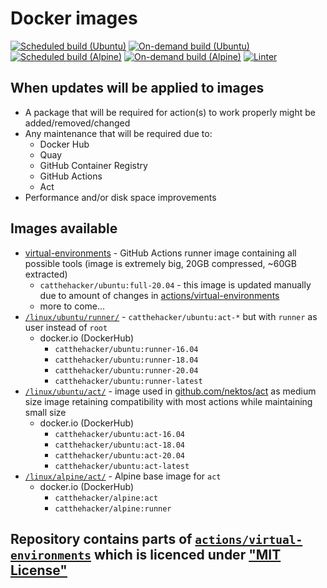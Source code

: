 # Docker images

[![Scheduled build (Ubuntu)](https://github.com/catthehacker/docker_images/actions/workflows/build-ubuntu.yml/badge.svg?event=schedule)](https://github.com/catthehacker/docker_images/actions/workflows/build-ubuntu.yml)
[![On-demand build (Ubuntu)](https://github.com/catthehacker/docker_images/actions/workflows/build-ubuntu.yml/badge.svg?event=workflow_dispatch)](https://github.com/catthehacker/docker_images/actions/workflows/build-ubuntu.yml)
[![Scheduled build (Alpine)](https://github.com/catthehacker/docker_images/actions/workflows/build-alpine.yml/badge.svg?event=schedule)](https://github.com/catthehacker/docker_images/actions/workflows/build-alpine.yml)
[![On-demand build (Alpine)](https://github.com/catthehacker/docker_images/actions/workflows/build-alpine.yml/badge.svg?event=workflow_dispatch)](https://github.com/catthehacker/docker_images/actions/workflows/build-alpine.yml)
[![Linter](https://github.com/catthehacker/docker_images/actions/workflows/lint.yml/badge.svg)](https://github.com/catthehacker/docker_images/actions/workflows/lint.yml)

## When updates will be applied to images

- A package that will be required for action(s) to work properly might be added/removed/changed
- Any maintenance that will be required due to:
  - Docker Hub
  - Quay
  - GitHub Container Registry
  - GitHub Actions
  - Act
- Performance and/or disk space improvements

## Images available

- [virtual-environments][catthehacker/runner-image] - GitHub Actions runner image containing all possible tools (image is extremely big, 20GB compressed, ~60GB extracted)
  - `catthehacker/ubuntu:full-20.04` - this image is updated manually due to amount of changes in [actions/virtual-environments][actions/virtual-environments]
  - more to come...
- [`/linux/ubuntu/runner/`](./linux/ubuntu/runner/) - `catthehacker/ubuntu:act-*` but with `runner` as user instead of `root`
  - docker.io (DockerHub)
    - `catthehacker/ubuntu:runner-16.04`
    - `catthehacker/ubuntu:runner-18.04`
    - `catthehacker/ubuntu:runner-20.04`
    - `catthehacker/ubuntu:runner-latest`
- [`/linux/ubuntu/act/`](./linux/ubuntu/act/) - image used in [github.com/nektos/act](https://github.com/nektos/act) as medium size image retaining compatibility with most actions while maintaining small size
  - docker.io (DockerHub)
    - `catthehacker/ubuntu:act-16.04`
    - `catthehacker/ubuntu:act-18.04`
    - `catthehacker/ubuntu:act-20.04`
    - `catthehacker/ubuntu:act-latest`
- [`/linux/alpine/act/`](./linux/alpine/act/) - Alpine base image for `act`
  - docker.io (DockerHub)
    - `catthehacker/alpine:act`
    - `catthehacker/alpine:runner`

## Repository contains parts of [`actions/virtual-environments`][actions/virtual-environments] which is licenced under ["MIT License"](https://github.com/actions/virtual-environments/blob/main/LICENSE)

[actions/virtual-environments]: https://github.com/actions/virtual-environments
[catthehacker/runner-image]: https://github.com/catthehacker/virtual-environments
